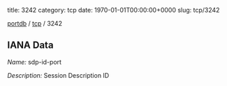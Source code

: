title: 3242
category: tcp
date: 1970-01-01T00:00:00+0000
slug: tcp/3242

[portdb](/) / [tcp](/category/tcp.html) / 3242


## IANA Data

_Name:_ sdp-id-port

_Description:_ Session Description ID

